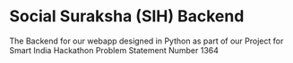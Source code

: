 # Social Suraksha (SIH) Backend
 The Backend for our webapp designed in Python as part of our Project for Smart India Hackathon Problem Statement Number 1364
